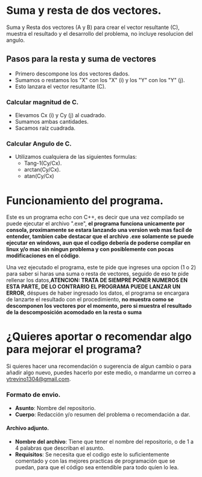 # Suma y resta de dos vectores.
Suma y Resta dos vectores (A y B) para crear el vector resultante (C), muestra el resultado y el desarrollo del problema, no incluye resolucion del angulo.

## Pasos para la resta y suma de vectores
- Primero descompone los dos vectores dados.
- Sumamos o restamos los "X" con los "X" (i) y los "Y" con los "Y" (j).
- Esto lanzara el vector resultante (C).

### Calcular magnitud de C.
- Elevamos Cx (i) y Cy (j) al cuadrado.
- Sumamos ambas cantidades.
- Sacamos raíz cuadrada.

### Calcular Angulo de C.
- Utilizamos cualquiera de las siguientes formulas:
  - Tang-1(Cy/Cx).
  - arctan(Cy/Cx).
  - atan(Cy/Cx)

# Funcionamiento del programa.
Este es un programa echo con C++, es decir que una vez compilado se puede ejecutar el archivo ".exe", **el programa funciona unicamente por consola, proximamente se estara lanzando una version web mas facíl de entender, tambien cabe destacar que el archivo .exe solamente se puede ejecutar en windows, aun que el codigo debería de poderse compilar en linux y/o mac sin ningun problema y con posiblemente con pocas modificaciones en el código**.

Una vez ejecutado el programa, este te pide que ingreses una opcion (1 o 2) para saber si haras una suma o resta de vectores, seguido de eso te pide rellenar los datos,**ATENCION: TRATA DE SIEMPRE PONER NUMEROS EN ESTA PARTE, DE LO CONTRARIO EL PROGRAMA PUEDE LANZAR UN ERROR**, déspues de haber ingresado los datos, el programa se encargara de lanzarte el resultado con el procedimiento, **no muestra como se descomponen los vectores por el momento, pero si muestra el resultado de la descomposición acomodado en la resta o suma**

# ¿Quieres aportar o recomendar algo para mejorar el programa?
Si quieres hacer una recomendación o sugerencia de algun cambio o para añadir algo nuevo, puedes hacerlo por este medio, o mandarme un correo a ytrevino1304@gmail.com.
### Formato de envio.
- **Asunto**: Nombre del repositorio.
- **Cuerpo**: Redacción y/o resumen del problema o recomendación a dar.

#### Archivo adjunto.
- **Nombre del archivo**: Tiene que tener el nombre del repositorio, o de 1 a 4 palabras que describan el asunto.
- **Requisitos**: Se necesita que el codigo este lo suficientemente comentado y con las mejores practicas de programación que se puedan, para que el código sea entendible para todo quien lo lea.
